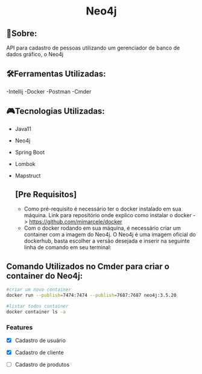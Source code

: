 <h1 align="center">Neo4j</h1>

   ## 📰Sobre:
   API para cadastro de pessoas utilizando um gerenciador de banco de dados gráfico, o Neo4j
   
   ## 🛠Ferramentas Utilizadas:
   -Intellij
   -Docker
   -Postman
   -Cmder
   
   ## 🎮Tecnologias Utilizadas:
  - Java11
  - Neo4j
  - Spring Boot
  - Lombok
  - Mapstruct



    ## [Pre Requisitos]
      - Como pré-requisito é necessário ter o docker instalado em sua máquina. Link para repositório onde explico como instalar o docker -> https://github.com/mimarcele/docker 
      - Com o docker rodando em sua máquina, é necessário criar um container com a imagem do Neo4j.  O Neo4j é uma imagem oficial do dockerhub, basta escolher a versão desejada e inserir na seguinte linha de comando em seu terminal:
 

 
 ## Comando Utilizados no Cmder para criar o container do Neo4j:

```bash
#criar um novo container
docker run --publish=7474:7474 --publish=7687:7687 neo4j:3.5.20

#listar todos container
docker container ls -a

```

  ### Features

- [x] Cadastro de usuário
- [x] Cadastro de cliente
- [ ] Cadastro de produtos



